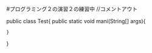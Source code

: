 #プログラミング２の演習２の練習中
//コメントアウト


public class Test{
    public static void mani(String[] args){

    }
}